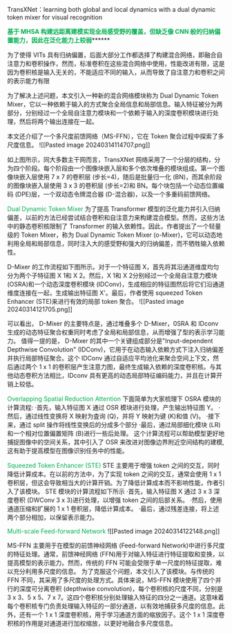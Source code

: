 TransXNet：learning both global and local dynamics with a dual dynamic token mixer for visual recognition

**<font color="#00b050">基于 MHSA 构建远距离建模实现全局感受野的覆盖，但缺乏像 CNN 般的归纳偏置能力，因此在泛化能力上较弱</font>********

为了使得 VITs 具有归纳偏置，后面大部分工作都选择了构建混合网络，即融合自注意力和卷积操作，然而，标准卷积在这些混合网络中使用，性能改进有限，这是因为卷积核是输入无关的，不能适应不同的输入，从而导致了自注意力和卷积之间的表示能力有限

为了解决上述问题，本文引入一种新的混合网络模块称为 Dual Dynamic Token Mixer，它以一种依赖于输入的方式聚合全局信息和局部信息。输入特征被分为两部分，分别经过一个全局自注意力模块和一个依赖于输入的深度卷积模块进行处理，然后将两个输出连接在一起。

本文还介绍了一个多尺度前馈网络（MS-FFN），它在 Token 聚合过程中探索了多尺度信息。
![[Pasted image 20240314114707.png]]

如上图所示，同大多数主干网而言，TransXNet 网络采用了一个分层的结构，分为四个阶段。每个阶段由一个图像块嵌入层和多个依次堆叠的模块组成。第一个图像块嵌入层使用 7 x 7 的卷积层 (步长=4)，随后是批量归一化 (BN)，而其余阶段的图像块嵌入层使用 3 x 3 的卷积层 (步长=2)和 BN。每个块包括一个动态位置编码 (DPE)层，一个双动态令牌混合器 (D-混合器)，以及一个多重码前馈网络。

<font color="#00b050">Dual Dynamic Token Mixer</font>
为了提高 Transformer 模型的泛化能力并引入归纳偏差，以前的方法已经尝试结合卷积和自注意力来构建混合模型。然而，这些方法中的静态卷积核限制了 Transformer 的输入依赖性。因此，作者提出了一个轻量级的 Token Mixer，称为 Dual Dynamic Token Mixer (o-Mixer)，它可以动态地利用全局和局部信息，同时注入大的感受野和强大的归纳偏差，而不牺牲输入依赖性。

D-Mixer 的工作流程如下图所示。对于一个特征图 X，首先将其沿通道维度均匀分为两个子特征图 X 1和 X 2。然后，X 1和 X 2分别经过一个全局自注意力模块 (OSRA)和一个动态深度卷积模块 (IDConv)，生成相应的特征图然后将它们沿通道维度连接在一起，生成输出特征图 X'。最后，作者使用 squeezed Token Enhancer (STE)来进行有效的局部 token 聚合。
![[Pasted image 20240314121705.png]]

可以看出， D-Mixer 的主要特点是，通过堆叠多个 D-Mixer，0SRA 和 IDconv 生成的动态特征聚合权重同时考虑了全局和局部信息，从而增强了型的表示学习能力。
值得一提的是， D-Mixer 的其中一个关键组成部分是"Input-dependent Depthwise Convolution" (IDConv)，它用于在动态输入依赖方式下注入归纳偏差并执行局部特征聚合。这个 IDConv 通过自适应平均池化来聚合空间上下文，然后通过两个 1 x 1 的卷积层产生注意力图，最终生成输入依赖的深度卷积核。与其他动态卷积方法相比，IDconv 具有更高的动态局部特征编码能力，并且在计算开销上较低。

<font color="#00b050">Overlapping Spatial Reduction Attention</font>
下面简单为大家梳理下 OSRA 模块的计算流程:
	·首先，输入特征图 X 通过 OSR 模块进行处理，产生输出特征图 Y。
	·然后，通过线性变换将 X 映射为査询 (Q)，并将 Y 映射为键 (K)和值 (V)。
	·接下来，通过 split 操作将线性变换后的分成多个部分
	·最后，通过局部细化模块 (LR)和一个相对位置偏置矩阵 (B)进行一些后处理。
这个计算流程可以帮助模型更好地捕捉图像中的空间关系，其中引入了 OSR 来改进对图像边界附近空间结构的建模, 这有助于提高模型在图像识别任务中的性能。

<font color="#00b050">Squeezed Token Enhancer (STE)</font>
STE 主要用于增强 token 之间的交互，同时降低计算成本。在以前的方法中，为了实现 token 之间的交互，通常会使用 1 x 1 卷积层，但这会导致相当大的计算开销。为了降低计算成本而不影响性能，作者引入了该模块。
STE 模块的计算流程如下所示
	·首先，输入特征图 X 通过 3 x 3 深度卷积 (DWConv 3 x 3)进行处理，以增强 token 之间的后部关系。
	·然后，使用通道压缩和扩展的 1 x 1 卷积层，降低计算成本。
	·最后，通过残差连接，将上述两个部分相加，以保留表示能力。

<font color="#00b050">Multi-scale Feed-forward Network</font>
![[Pasted image 20240314122148.png]]

MS-FFN 主要用于在模型的前馈神经网络 (Feed-forward Network)中进行多尺度的特征处理。通常，前馈神经网络 (FFN)用于对输入特征进行特征提取和变换，以提高模型的表示能力。然而，传统的 FFN 可能会受限于单一尺度的特征提取，难以充分利用多尺度的信息。
为了克服这个问题，本文引入了该模块。与传统的 FFN 不同，其采用了多尺度的处理方式。具体来说，MS-FFN 模块使用了四个并行的深度可分离卷积 (depthwise convolution)，每个卷积核的尺度不同，分别是 3 x 3、5 x 5、7 x 7。这四个卷积核分别处理输入特征的四分之一通道。这意味着每个卷积核专门负责处理输入特征的一部分通道，以有效地捕获多尺度的信息。此外，还有一个 1 x 1 深度卷积核，用于学习通道方面的缩放因子。这个 1 x 1 深度卷积核的作用是对通道进行加权缩放，以更好地融合多尺度信息。